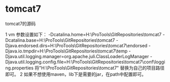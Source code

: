 # tomcat7
tomcat7的源码

1  vm 参数设置如下：
-Dcatalina.home=H:\ProTools\GitRepositories\tomcat7
-Dcatalina.base=H:\ProTools\GitRepositories\tomcat7
-Djava.endorsed.dirs=H:\ProTools\GitRepositories\tomcat7\endorsed 
-Djava.io.tmpdir=H:\ProTools\GitRepositories\tomcat7\temp 
-Djava.util.logging.manager=org.apache.juli.ClassLoaderLogManager 
-Djava.util.logging.config.file=H:\ProTools\GitRepositories\tomcat7\conf\logging.properties
将"H:\ProTools\GitRepositories\tomcat7" 替换为自己的项目路径即可。
2  如果不想使用maven，lib下是需要的jar，在path中配置即可。
